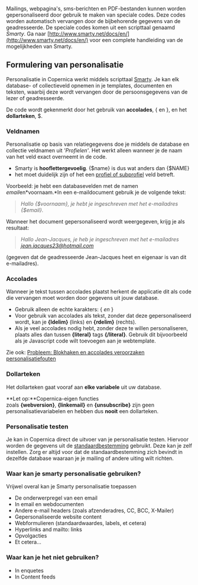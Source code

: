 Mailings, webpagina's, sms-berichten en PDF-bestanden kunnen worden
gepersonaliseerd door gebruik te maken van speciale codes. Deze codes
worden automatisch vervangen door de bijbehorende gegevens van de
geadresseerde. De speciale codes komen uit een scripttaal genaamd
*Smarty*. Ga naar
[http://www.smarty.net/docs/en/](http://www.smarty.net/docs/en/) voor
een complete handleiding van de mogelijkheden van Smarty.

Formulering van personalisatie
------------------------------

Personalisatie in Copernica werkt middels
scripttaal [Smarty](http://www.smarty.net/). Je kan elk database- of
collectieveld opnemen in je templates, documenten en teksten, waarbij
deze wordt vervangen door de persoonsgegevens van de lezer of
geadresseerde.

De code wordt gekenmerkt door het gebruik van **accolades**, { en }, en
het **dollarteken**, \$.

### **Veldnamen**

Personalisatie op basis van relatiegegevens doe je middels de database
en collectie veldnamen uit *'Profielen'*. Het werkt alleen wanneer je de
naam van het veld exact overneemt in de code.

-   Smarty is **hooflettergevoelig**. {\$name} is dus wat anders dan
    {\$NAME}
-   het moet duidelijk zijn of het
    een [profiel of subprofiel](./personalisatie-uit-een-profiel-of-subprofiel.md) veld
    betreft.

Voorbeeld: je hebt een databasevelden met de namen
*email*en*voornaam.*In een e-maildocument gebruik je de volgende tekst:

> *Hallo {\$voornaam}, je hebt je ingeschreven met het e-mailadres
> {\$email}.*

Wanneer het document gepersonaliseerd wordt weergegeven, krijg je als
resultaat:

> *Hallo Jean-Jacques, je heb je ingeschreven met het e-mailadres
> jean.jacques23@hotmail.com*

(gegeven dat de geadresseerde Jean-Jacques heet en eigenaar is van dit
e-mailadres).

### **Accolades**

Wanneer je tekst tussen accolades plaatst herkent de applicatie dit als
code die vervangen moet worden door gegevens uit jouw database.

-   Gebruik alleen de echte karakters: { *en* }
-   Voor gebruik van accolades als tekst, zonder dat deze
    gepersonaliseerd wordt, kan je **{ldelim}** (links) en **{rdelim}**
    (rechts).
-   Als je veel accolades nodig hebt, zonder deze te willen
    personaliseren, plaats alles dan tussen **{literal}** tags
    **{/literal}**. Gebruik dit bijvoorbeeld als je Javascript code wilt
    toevoegen aan je webtemplate.

Zie ook: [Probleem: Blokhaken en accolades veroorzaken
personalisatiefouten](./probleem-blokhaken-en-accolades-veroorzaken-personalisatiefouten.md)

### **Dollarteken**

Het dollarteken gaat vooraf aan **elke variabele** uit uw database.

**Let op:**Copernica-eigen functies
zoals **{webversion}**, **{linkemail}** en **{unsubscribe}** zijn geen
personalisatievariabelen en hebben dus **nooit** een dollarteken.

### Personalisatie testen

Je kan in Copernica direct de uitvoer van je personalisatie testen.
Hiervoor worden de gegevens uit de
[standaardbestemming](./standaardbestemming-instellen-of-wijzigen.md)
gebruikt. Deze kan je zelf instellen. Zorg er altijd voor dat de
standaardbestemming zich bevindt in dezelfde database waaraan je je
mailing of andere uiting wilt richten.

### Waar kan je smarty personalisatie gebruiken?

Vrijwel overal kan je Smarty personalisatie toepassen

-   De onderwerpregel van een email
-   In email en webdocumenten
-   Andere e-mail headers (zoals afzenderadres, CC, BCC, X-Mailer)
-   Gepersonaliseerde website content
-   Webformulieren (standaardwaardes, labels, et cetera)
-   Hyperlinks and mailto: links
-   Opvolgacties
-   Et cetera...

### Waar kan je het niet gebruiken?

-   In enquetes
-   In Content feeds

 
